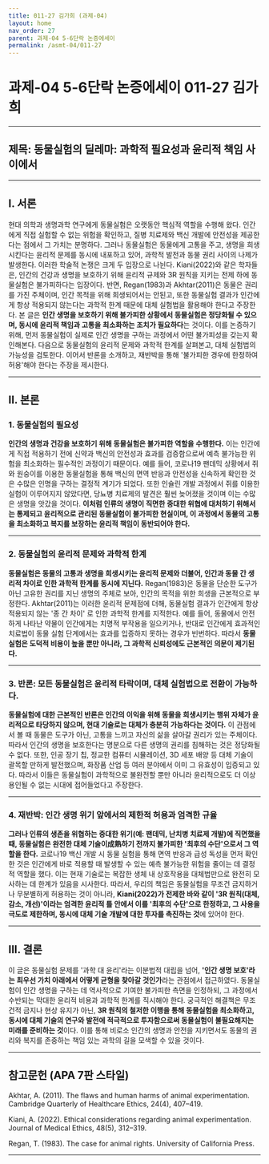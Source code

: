 ```yaml
---
title: 011-27 김가희 (과제-04)
layout: home
nav_order: 27
parent: 과제-04 5-6단락 논증에세이
permalink: /asmt-04/011-27
---
```


# 과제-04 5-6단락 논증에세이 011-27 김가희 

---

## 제목: 동물실험의 딜레마: 과학적 필요성과 윤리적 책임 사이에서

---

## I. 서론

현대 의학과 생명과학 연구에게 동물실험은 오랫동안 핵심적 역할을 수행해 왔다. 인간에게 직접 실험할 수 없는 위험을 확인하고, 질병 치료제와 백신 개발에 안전성을 제공한다는 점에서 그 가치는 분명하다. 그러나 동물실험은 동물에게 고통을 주고, 생명을 희생시킨다는 윤리적 문제를 동시에 내포하고 있어, 과학적 발전과 동물 권리 사이의 나제가 발생한다. 
이러한 학술적 논쟁은 크게 두 입장으로 나뉜다. Kiani(2022)와 같은 학자들은, 인간의 건강과 생명을 보호하기 위해 윤리적 규제와 3R 원칙을 지키는 전제 하에 동물실험은 불가피하다는 입장이다. 반면, Regan(1983)과 Akhtar(2011)은 동물은 권리를 가진 주체이며, 인간 목적을 위해 희생되어서는 안된고, 또한 동물실험 결과가 인간에게 항상 적용되지 않는다는 과학적 한계 때문에 대체 실험법을 활용해야 한다고 주장한다. 
본 글은 **인간 생명을 보호하기 위해 불가피한 상황에서 동물실험은 정당화될 수 있으며, 동시에 윤리적 책임과 고통을 최소화하는 조치가 필요하다**는 것이다. 이를 논증하기 위해, 먼저 동물실험이 실제로 인간 생명을 구하는 과정에서 어떤 불가피성을 갖는지 확인해본다. 다음으로 동물실험의 윤리적 문제와 과학적 한계를 살펴본고, 대체 실험법의 가능성을 검토한다. 이어서 반론을 소개하고, 재반박을 통해 '불가피한 경우에 한정하여 허용'해야 한다는 주장을 제시한다. 

---

## II. 본론

### 1. 동물실험의 필요성

**인간의 생명과 건강을 보호하기 위해 동물실험은 불가피한 역할을 수행한다.** 이는 인간에게 직접 적용하기 전에 신약과 백신의 안전성과 효과를 검증함으로써 예측 불가능한 위험을 최소화하는 필수적인 과정이기 때문이다. 예를 들어, 코로나19 팬데믹 상황에서 쥐와 원숭이를 이용한 동물실험을 통해 백신의 면역 반응과 안전성을 신속하게 확인한 것은 수많은 인명을 구하는 결정적 계기가 되었다. 또한 인슐린 개발 과정에서 쥐를 이용한 실험이 이루어지지 않았다면, 당뇨병 치료제의 발견은 훨씬 늦어졌을 것이며 이는 수많은 생명을 앗갔을 것이다. **이처럼 인류의 생명이 직면한 중대한 위협에 대처하기 위해서는 통제되고 윤리적으로 관리된 동물실험이 불가피한 현실이며, 이 과정에서 동물의 고통을 최소화하고 복지를 보장하는 윤리적 책임이 동반되어야 한다.** 

---

### 2. 동물실험의 윤리적 문제와 과학적 한계

**동물실험은 동물의 고통과 생명을 희생시키는 윤리적 문제와 더불어, 인간과 동물 간 생리적 차이로 인한 과학적 한계를 동시에 지닌다.** Regan(1983)은 동물을 단순한 도구가 아닌 고유한 권리를 지닌 생명의 주체로 보아, 인간의 목적을 위한 희생을 근본적으로 부정한다. Akhtar(2011)는 이러한 윤리적 문제점에 더해, 동물실험 결과가 인간에게 항상 적용되지 않는 '종 간 차이' 로 인한 과학적 한계를 지적한다. 예를 들어, 동물에서 안전하게 나타난 약물이 인간에게는 치명적 부작용을 일으키거나, 반대로 인간에게 효과적인 치료법이 동물 실험 단계에서는 효과를 입증하지 못하는 경우가 빈번하다. 따라서 **동물실험은 도덕적 비용이 높을 뿐만 아니라, 그 과학적 신뢰성에도 근본적인 의문이 제기된다.**

---

### 3. 반론: 모든 동물실험은 윤리적 타락이며, 대체 실험법으로 전환이 가능하다.  

**동물실험에 대한 근본적인 반론은 인간의 이익을 위해 동물을 희생시키는 행위 자체가 윤리적으로 타당하지 않으며, 현대 기술로는 대체가 충분히 가능하다는 것이다.** 이 관점에서 볼 때 동물은 도구가 아닌, 고통을 느끼고 자신의 삶을 살아갈 권리가 있는 주체이다. 따라서 인간의 생명을 보호한다는 명분으로 다른 생명의 권리를 침해하는 것은 정당화될 수 없다. 또한, 인공 장기 칩, 정교한 컴퓨터 시뮬레이션, 3D 세포 배양 등 대체 기술이 괄목할 만하게 발전했으며, 화장품 산업 등 여러 분야에서 이미 그 유효성이 입증되고 있다. 따라서 이들은 동물실험이 과학적으로 불완전할 뿐만 아니라 윤리적으로도 더 이상 용인될 수 없는 시대에 접어들었다고 주장한다.

---

### 4. 재반박: 인간 생명 위기 앞에서의 제한적 허용과 엄격한 규율

**그러나 인류의 생존을 위협하는 중대한 위기(예: 팬데믹, 난치병 치료제 개발)에 직면했을 때, 동물실험은 완전한 대체 기술이成熟하기 전까지 불가피한 '최후의 수단'으로서 그 역할을 한다.** 코로나19 백신 개발 시 동물 실험을 통해 면역 반응과 급성 독성을 먼저 확인한 것은 인간에게 바로 적용할 때 발생할 수 있는 예측 불가능한 위험을 줄이는 데 결정적 역할을 했다. 이는 현재 기술로는 복잡한 생체 내 상호작용을 대체법만으로 완전히 모사하는 데 한계가 있음을 시사한다. 따라서, 우리의 책임은 동물실험을 무조건 금지하거나 무분별하게 허용하는 것이 아니라, **Kiani(2022)가 전제한 바와 같이 '3R 원칙(대체, 감소, 개선)'이라는 엄격한 윤리적 틀 안에서 이를 '최후의 수단'으로 한정하고, 그 사용을 극도로 제한하며, 동시에 대체 기술 개발에 대한 투자를 촉진하는 것**에 있어야 한다.

---

## III. 결론 

이 글은 동물실험 문제를 '과학 대 윤리'라는 이분법적 대립을 넘어, **'인간 생명 보호'라는 최우선 가치 아래에서 어떻게 균형을 찾아갈 것인가**라는 관점에서 접근하였다. 동물실험이 인간 생명을 구하는 데 역사적으로 기여한 불가피한 측면을 인정하되, 그 과정에서 수반되는 막대한 윤리적 비용과 과학적 한계를 직시해야 한다. 궁극적인 해결책은 무조건적 금지나 현상 유지가 아닌, **3R 원칙의 철저한 이행을 통해 동물실험을 최소화하고, 동시에 대체 기술의 연구와 발전에 적극적으로 투자함으로써 동물실험이 불필요해지는 미래를 준비하는 것**이다. 이를 통해 비로소 인간의 생명과 안전을 지키면서도 동물의 권리와 복지를 존중하는 책임 있는 과학의 길을 모색할 수 있을 것이다. 

---

## 참고문헌 (APA 7판 스타일)

Akhtar, A. (2011). The flaws and human harms of animal experimentation. Cambridge Quarterly of Healthcare Ethics, 24(4), 407–419.

Kiani, A. (2022). Ethical considerations regarding animal experimentation. Journal of Medical Ethics, 48(5), 312–319.

Regan, T. (1983). The case for animal rights. University of California Press.

---

